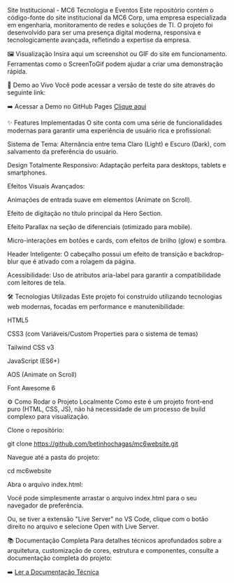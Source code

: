 Site Institucional - MC6 Tecnologia e Eventos
Este repositório contém o código-fonte do site institucional da MC6 Corp, uma empresa especializada em engenharia, monitoramento de redes e soluções de TI. O projeto foi desenvolvido para ser uma presença digital moderna, responsiva e tecnologicamente avançada, refletindo a expertise da empresa.

🖼️ Visualização
Insira aqui um screenshot ou GIF do site em funcionamento. Ferramentas como o ScreenToGif podem ajudar a criar uma demonstração rápida.

🚀 Demo ao Vivo
Você pode acessar a versão de teste do site através do seguinte link:

➡️ Acessar a Demo no GitHub Pages <a href="https://betinhochagas.github.io/mc6website/">Clique aqui</a>

✨ Features Implementadas
O site conta com uma série de funcionalidades modernas para garantir uma experiência de usuário rica e profissional:

Sistema de Tema: Alternância entre tema Claro (Light) e Escuro (Dark), com salvamento da preferência do usuário.

Design Totalmente Responsivo: Adaptação perfeita para desktops, tablets e smartphones.

Efeitos Visuais Avançados:

Animações de entrada suave em elementos (Animate on Scroll).

Efeito de digitação no título principal da Hero Section.

Efeito Parallax na seção de diferenciais (otimizado para mobile).

Micro-interações em botões e cards, com efeitos de brilho (glow) e sombra.

Header Inteligente: O cabeçalho possui um efeito de transição e backdrop-blur que é ativado com a rolagem da página.

Acessibilidade: Uso de atributos aria-label para garantir a compatibilidade com leitores de tela.

🛠️ Tecnologias Utilizadas
Este projeto foi construído utilizando tecnologias web modernas, focadas em performance e manutenibilidade:

HTML5

CSS3 (com Variáveis/Custom Properties para o sistema de temas)

Tailwind CSS v3

JavaScript (ES6+)

AOS (Animate on Scroll)

Font Awesome 6

⚙️ Como Rodar o Projeto Localmente
Como este é um projeto front-end puro (HTML, CSS, JS), não há necessidade de um processo de build complexo para visualização.

Clone o repositório:

git clone https://github.com/betinhochagas/mc6website.git

Navegue até a pasta do projeto:

cd mc6website

Abra o arquivo index.html:

Você pode simplesmente arrastar o arquivo index.html para o seu navegador de preferência.

Ou, se tiver a extensão "Live Server" no VS Code, clique com o botão direito no arquivo e selecione Open with Live Server.

📚 Documentação Completa
Para detalhes técnicos aprofundados sobre a arquitetura, customização de cores, estrutura e componentes, consulte a documentação completa do projeto:

➡️ <a href="https://github.com/betinhochagas/mc6website/blob/main/DOCUMENTATION.md" style="color: var(--accent-primary);">Ler a Documentação Técnica</a>
